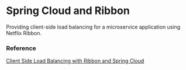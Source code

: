 # Spring Cloud and Ribbon
Providing client-side load balancing for a microservice application using Netflix Ribbon.

### Reference
[Client Side Load Balancing with Ribbon and Spring Cloud](https://spring.io/guides/gs/client-side-load-balancing/)